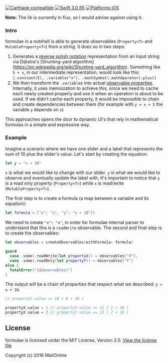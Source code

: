 [![Carthage compatible](https://img.shields.io/badge/Carthage-compatible-4BC51D.svg?style=flat)](https://github.com/Carthage/Carthage)
[![Swift 3.0 ß5](https://img.shields.io/badge/Swift-3.0-orange.svg?style=flat)](https://developer.apple.com/swift/)
[![Platforms iOS](https://img.shields.io/badge/Platforms-iOS-lightgray.svg?style=flat)](https://developer.apple.com/swift/)

**Note:** The lib is currently in flux, so I would advise against using it. 

### Intro

formulae in a nutshell is able to generate observables (`Property<T>` and `MutableProperty<T>`) from a string. It does so in two steps:

1. Generates a [reverse polish notation](https://en.wikipedia.org/wiki/Reverse_Polish_notation) representation from an input string via Dijkstra's [Shunting-yard algorithm] (https://en.wikipedia.org/wiki/Shunting-yard_algorithm). Something like `5 + x`, in our intermediate representation, would look like this: `[.constant(5), .variable("x"), .mathSymbol(.mathOperator(.plus)]`
2. We then transform the `.variable`s into actual [observable properties](https://github.com/ReactiveCocoa/ReactiveCocoa/blob/master/ReactiveCocoa/Swift/Property.swift). Internally, it uses memoization to achieve this, since we need to cache each newly created property and use it when an operation is about to be used. If we didn't cache each property, it would be impossible to chain and create dependencies between them (for example with `y = x + 5` the variable `y` depends on `x`)

This approaches opens the door to dynamic UI's that rely in mathematical formulas in a simple and expressive way.

### Example

Imagine a scenario where we have one slider and a label that represents the sum of 10 plus the slider's value. Let's start by creating the equation:

```swift
let y = "x + 10"
```

`x` is what we would like to change with our slider. `y` is what we would like to observe and eventually update the label with. It's important to notice that `y` is a read only property (`Property<T>`) while `x` is read/write (`MutableProperty<T>`). 

The first step is to create a formula (a map between a variable and its equation):

```swift
let formula = ["x": "x", "y": "x + 10"])
```

We need to create `"x": "x"`, in order for formulae internal parser to understand that this is a `readWrite` observable. The second and final step is to create the observables:
 
 ```swift
let observables = createObservables(withFormula: formula)

guard
   case .some(.readWrite(let propertyX)) = observables["X"],
   case .some(.readOnly(let propertyY)) = observables["Y"]
else {
   fatalError("\(observables)")
}
```
 
The output will be a chain of properties that respect what we described: `y = x + 10`. 

```swift
// propertyY.value == 10 ( 0 + 10 )

propertyX.value = 1 // propertyY.value == 11 ( 1 + 10 )
propertyX.value = 2 // propertyY.value == 12 ( 2 + 10 )
```

## License
formulae is licensed under the MIT License, Version 2.0. [View the license file](LICENSE)

Copyright (c) 2016 MailOnline
